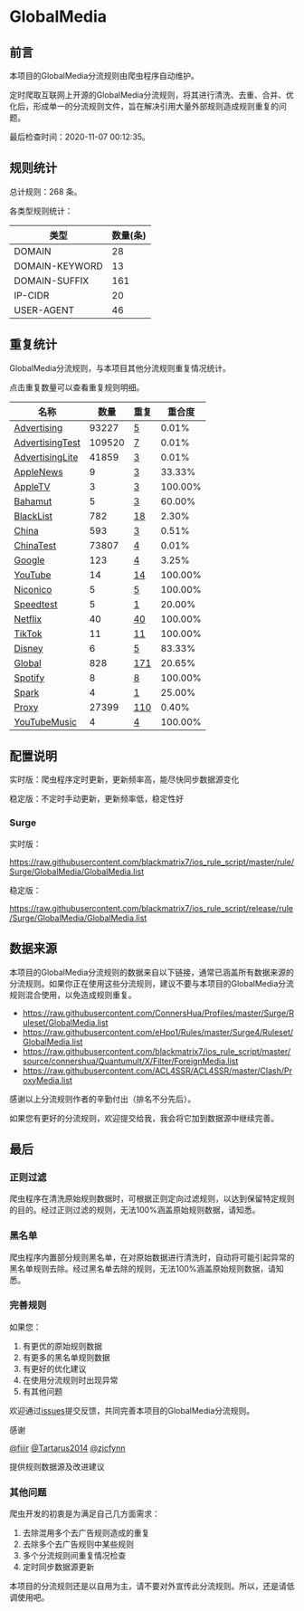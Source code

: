 # GlobalMedia

## 前言

本项目的GlobalMedia分流规则由爬虫程序自动维护。

定时爬取互联网上开源的GlobalMedia分流规则，将其进行清洗、去重、合并、优化后，形成单一的分流规则文件，旨在解决引用大量外部规则造成规则重复的问题。



最后检查时间：2020-11-07 00:12:35。

## 规则统计

总计规则：268 条。

各类型规则统计：

| 类型 | 数量(条) |
| ---- | ---- |
| DOMAIN | 28 |
| DOMAIN-KEYWORD | 13 |
| DOMAIN-SUFFIX | 161 |
| IP-CIDR | 20 |
| USER-AGENT | 46 |
## 重复统计

GlobalMedia分流规则，与本项目其他分流规则重复情况统计。

点击重复数量可以查看重复规则明细。

| 名称 | 数量 | 重复 | 重合度 |
| ---- | ---- | ---- | ------ |
|  [Advertising](https://github.com/blackmatrix7/ios_rule_script/tree/master/rule/Surge/Advertising)    | 93227   | [5](https://github.com/blackmatrix7/ios_rule_script/tree/master/rule/Surge/GlobalMedia/Repeat/Advertising.list)   |   0.01%  |
|  [AdvertisingTest](https://github.com/blackmatrix7/ios_rule_script/tree/master/rule/Surge/AdvertisingTest)    | 109520   | [7](https://github.com/blackmatrix7/ios_rule_script/tree/master/rule/Surge/GlobalMedia/Repeat/AdvertisingTest.list)   |   0.01%  |
|  [AdvertisingLite](https://github.com/blackmatrix7/ios_rule_script/tree/master/rule/Surge/AdvertisingLite)    | 41859   | [3](https://github.com/blackmatrix7/ios_rule_script/tree/master/rule/Surge/GlobalMedia/Repeat/AdvertisingLite.list)   |   0.01%  |
|  [AppleNews](https://github.com/blackmatrix7/ios_rule_script/tree/master/rule/Surge/AppleNews)    | 9   | [3](https://github.com/blackmatrix7/ios_rule_script/tree/master/rule/Surge/GlobalMedia/Repeat/AppleNews.list)   |   33.33%  |
|  [AppleTV](https://github.com/blackmatrix7/ios_rule_script/tree/master/rule/Surge/AppleTV)    | 3   | [3](https://github.com/blackmatrix7/ios_rule_script/tree/master/rule/Surge/GlobalMedia/Repeat/AppleTV.list)   |   100.00%  |
|  [Bahamut](https://github.com/blackmatrix7/ios_rule_script/tree/master/rule/Surge/Bahamut)    | 5   | [3](https://github.com/blackmatrix7/ios_rule_script/tree/master/rule/Surge/GlobalMedia/Repeat/Bahamut.list)   |   60.00%  |
|  [BlackList](https://github.com/blackmatrix7/ios_rule_script/tree/master/rule/Surge/BlackList)    | 782   | [18](https://github.com/blackmatrix7/ios_rule_script/tree/master/rule/Surge/GlobalMedia/Repeat/BlackList.list)   |   2.30%  |
|  [China](https://github.com/blackmatrix7/ios_rule_script/tree/master/rule/Surge/China)    | 593   | [3](https://github.com/blackmatrix7/ios_rule_script/tree/master/rule/Surge/GlobalMedia/Repeat/China.list)   |   0.51%  |
|  [ChinaTest](https://github.com/blackmatrix7/ios_rule_script/tree/master/rule/Surge/ChinaTest)    | 73807   | [4](https://github.com/blackmatrix7/ios_rule_script/tree/master/rule/Surge/GlobalMedia/Repeat/ChinaTest.list)   |   0.01%  |
|  [Google](https://github.com/blackmatrix7/ios_rule_script/tree/master/rule/Surge/Google)    | 123   | [4](https://github.com/blackmatrix7/ios_rule_script/tree/master/rule/Surge/GlobalMedia/Repeat/Google.list)   |   3.25%  |
|  [YouTube](https://github.com/blackmatrix7/ios_rule_script/tree/master/rule/Surge/YouTube)    | 14   | [14](https://github.com/blackmatrix7/ios_rule_script/tree/master/rule/Surge/GlobalMedia/Repeat/YouTube.list)   |   100.00%  |
|  [Niconico](https://github.com/blackmatrix7/ios_rule_script/tree/master/rule/Surge/Niconico)    | 5   | [5](https://github.com/blackmatrix7/ios_rule_script/tree/master/rule/Surge/GlobalMedia/Repeat/Niconico.list)   |   100.00%  |
|  [Speedtest](https://github.com/blackmatrix7/ios_rule_script/tree/master/rule/Surge/Speedtest)    | 5   | [1](https://github.com/blackmatrix7/ios_rule_script/tree/master/rule/Surge/GlobalMedia/Repeat/Speedtest.list)   |   20.00%  |
|  [Netflix](https://github.com/blackmatrix7/ios_rule_script/tree/master/rule/Surge/Netflix)    | 40   | [40](https://github.com/blackmatrix7/ios_rule_script/tree/master/rule/Surge/GlobalMedia/Repeat/Netflix.list)   |   100.00%  |
|  [TikTok](https://github.com/blackmatrix7/ios_rule_script/tree/master/rule/Surge/TikTok)    | 11   | [11](https://github.com/blackmatrix7/ios_rule_script/tree/master/rule/Surge/GlobalMedia/Repeat/TikTok.list)   |   100.00%  |
|  [Disney](https://github.com/blackmatrix7/ios_rule_script/tree/master/rule/Surge/Disney)    | 6   | [5](https://github.com/blackmatrix7/ios_rule_script/tree/master/rule/Surge/GlobalMedia/Repeat/Disney.list)   |   83.33%  |
|  [Global](https://github.com/blackmatrix7/ios_rule_script/tree/master/rule/Surge/Global)    | 828   | [171](https://github.com/blackmatrix7/ios_rule_script/tree/master/rule/Surge/GlobalMedia/Repeat/Global.list)   |   20.65%  |
|  [Spotify](https://github.com/blackmatrix7/ios_rule_script/tree/master/rule/Surge/Spotify)    | 8   | [8](https://github.com/blackmatrix7/ios_rule_script/tree/master/rule/Surge/GlobalMedia/Repeat/Spotify.list)   |   100.00%  |
|  [Spark](https://github.com/blackmatrix7/ios_rule_script/tree/master/rule/Surge/Spark)    | 4   | [1](https://github.com/blackmatrix7/ios_rule_script/tree/master/rule/Surge/GlobalMedia/Repeat/Spark.list)   |   25.00%  |
|  [Proxy](https://github.com/blackmatrix7/ios_rule_script/tree/master/rule/Surge/Proxy)    | 27399   | [110](https://github.com/blackmatrix7/ios_rule_script/tree/master/rule/Surge/GlobalMedia/Repeat/Proxy.list)   |   0.40%  |
|  [YouTubeMusic](https://github.com/blackmatrix7/ios_rule_script/tree/master/rule/Surge/YouTubeMusic)    | 4   | [4](https://github.com/blackmatrix7/ios_rule_script/tree/master/rule/Surge/GlobalMedia/Repeat/YouTubeMusic.list)   |   100.00%  |
## 配置说明

实时版：爬虫程序定时更新，更新频率高，能尽快同步数据源变化

稳定版：不定时手动更新，更新频率低，稳定性好

### Surge 
实时版：

https://raw.githubusercontent.com/blackmatrix7/ios_rule_script/master/rule/Surge/GlobalMedia/GlobalMedia.list

稳定版：

https://raw.githubusercontent.com/blackmatrix7/ios_rule_script/release/rule/Surge/GlobalMedia/GlobalMedia.list

## 数据来源

本项目的GlobalMedia分流规则的数据来自以下链接，通常已涵盖所有数据来源的分流规则。如果你正在使用这些分流规则，建议不要与本项目的GlobalMedia分流规则混合使用，以免造成规则重复。

- https://raw.githubusercontent.com/ConnersHua/Profiles/master/Surge/Ruleset/GlobalMedia.list
- https://raw.githubusercontent.com/eHpo1/Rules/master/Surge4/Ruleset/GlobalMedia.list
- https://raw.githubusercontent.com/blackmatrix7/ios_rule_script/master/source/connershua/Quantumult/X/Filter/ForeignMedia.list
- https://raw.githubusercontent.com/ACL4SSR/ACL4SSR/master/Clash/ProxyMedia.list


感谢以上分流规则作者的辛勤付出（排名不分先后）。

如果您有更好的分流规则，欢迎提交给我，我会将它加到数据源中继续完善。

## 最后

### 正则过滤

爬虫程序在清洗原始规则数据时，可根据正则定向过滤规则，以达到保留特定规则的目的。经过正则过滤的规则，无法100%涵盖原始规则数据，请知悉。

### 黑名单

爬虫程序内置部分规则黑名单，在对原始数据进行清洗时，自动将可能引起异常的黑名单规则去除。经过黑名单去除的规则，无法100%涵盖原始规则数据，请知悉。

### 完善规则

如果您：

1. 有更优的原始规则数据
2. 有更多的黑名单规则数据
3. 有更好的优化建议
4. 在使用分流规则时出现异常
5. 有其他问题

欢迎通过[issues](https://github.com/blackmatrix7/ios_rule_script/issues/new)提交反馈，共同完善本项目的GlobalMedia分流规则。

感谢

[@fiiir](https://github.com/fiiir) [@Tartarus2014](https://github.com/Tartarus2014) [@zjcfynn](https://github.com/zjcfynn) 

提供规则数据源及改进建议

### 其他问题

爬虫开发的初衷是为满足自己几方面需求：

1. 去除混用多个去广告规则造成的重复
2. 去除多个去广告规则中某些规则
3. 多个分流规则间重复情况检查
4. 定时同步数据源更新

本项目的分流规则还是以自用为主，请不要对外宣传此分流规则。所以，还是请低调使用吧。